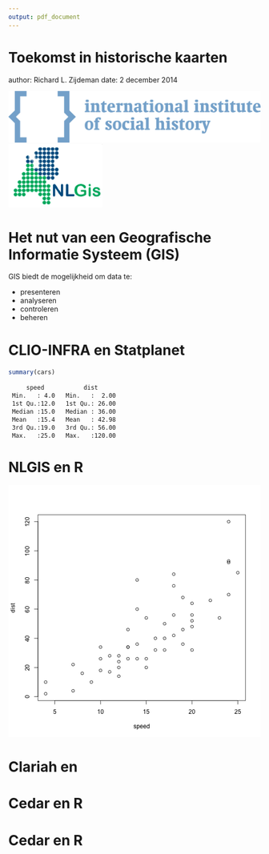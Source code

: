 ```yaml
---
output: pdf_document
---
```

Toekomst in historische kaarten
========================================================
author: Richard L. Zijdeman
date: 2 december 2014

![iish_logo](clio_nlgis01-figure/IISG_logo2_eng.jpg)
![nlgis_logo](clio_nlgis01-figure/nlgis_logo_edit.png)



Het nut van een Geografische Informatie Systeem (GIS)
========================================================

GIS biedt de mogelijkheid om data te:
- presenteren
- analyseren
- controleren
- beheren


CLIO-INFRA en Statplanet
========================================================


```r
summary(cars)
```

```
     speed           dist       
 Min.   : 4.0   Min.   :  2.00  
 1st Qu.:12.0   1st Qu.: 26.00  
 Median :15.0   Median : 36.00  
 Mean   :15.4   Mean   : 42.98  
 3rd Qu.:19.0   3rd Qu.: 56.00  
 Max.   :25.0   Max.   :120.00  
```

NLGIS en R
========================================================

![plot of chunk unnamed-chunk-2](clio_nlgis01-figure/unnamed-chunk-2-1.png) 

Clariah en
========================================================




Cedar en R
========================================================

Cedar en R
========================================================





